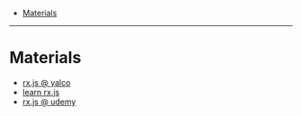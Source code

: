 - [Materials](#materials)

---

# Materials

* [rx.js @ yalco](https://www.yalco.kr/lectures/rxjs/)
* [learn rx.js](https://www.learnrxjs.io/)
* [rx.js @ udemy](https://matchgroup.udemy.com/course/rxjs-course/learn/lecture/10897630#reviews)
